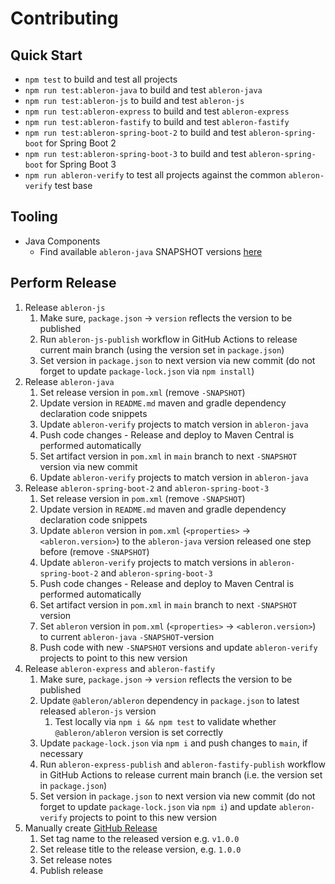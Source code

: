 # Contributing

## Quick Start
* `npm test` to build and test all projects
* `npm run test:ableron-java` to build and test `ableron-java`
* `npm run test:ableron-js` to build and test `ableron-js`
* `npm run test:ableron-express` to build and test `ableron-express`
* `npm run test:ableron-fastify` to build and test `ableron-fastify`
* `npm run test:ableron-spring-boot-2` to build and test `ableron-spring-boot` for Spring Boot 2
* `npm run test:ableron-spring-boot-3` to build and test `ableron-spring-boot` for Spring Boot 3
* `npm run ableron-verify` to test all projects against the common `ableron-verify` test base

## Tooling
* Java Components
  * Find available `ableron-java` SNAPSHOT versions [here](https://central.sonatype.com/service/rest/repository/browse/maven-snapshots/io/github/ableron/ableron/)

## Perform Release
1. Release `ableron-js`
   1. Make sure, `package.json` → `version` reflects the version to be published
   2. Run `ableron-js-publish` workflow in GitHub Actions to release current main branch (using the version set in `package.json`)
   3. Set version in `package.json` to next version via new commit (do not forget to update `package-lock.json` via `npm install`)
2. Release `ableron-java`
   1. Set release version in `pom.xml` (remove `-SNAPSHOT`)
   2. Update version in `README.md` maven and gradle dependency declaration code snippets
   3. Update `ableron-verify` projects to match version in `ableron-java`
   4. Push code changes  - Release and deploy to Maven Central is performed automatically
   5. Set artifact version in `pom.xml` in `main` branch to next `-SNAPSHOT` version via new commit
   6. Update `ableron-verify` projects to match version in `ableron-java`
3. Release `ableron-spring-boot-2` and `ableron-spring-boot-3`
   1. Set release version in `pom.xml` (remove `-SNAPSHOT`)
   2. Update version in `README.md` maven and gradle dependency declaration code snippets
   3. Update `ableron` version in `pom.xml` (`<properties>` -> `<ableron.version>`) to the `ableron-java` version released one step before (remove `-SNAPSHOT`)
   4. Update `ableron-verify` projects to match versions in `ableron-spring-boot-2` and `ableron-spring-boot-3`
   5. Push code changes  - Release and deploy to Maven Central is performed automatically
   6. Set artifact version in `pom.xml` in `main` branch to next `-SNAPSHOT` version
   7. Set `ableron` version in `pom.xml` (`<properties>` -> `<ableron.version>`) to current `ableron-java` `-SNAPSHOT`-version
   8. Push code with new `-SNAPSHOT` versions and update `ableron-verify` projects to point to this new version
4. Release `ableron-express` and  `ableron-fastify`
   1. Make sure, `package.json` → `version` reflects the version to be published
   2. Update `@ableron/ableron` dependency in `package.json` to latest released `ableron-js` version
      1. Test locally via `npm i && npm test` to validate whether `@ableron/ableron` version is set correctly
   3. Update `package-lock.json` via `npm i` and push changes to `main`, if necessary
   4. Run `ableron-express-publish` and `ableron-fastify-publish` workflow in GitHub Actions to release current main branch (i.e. the version set in `package.json`)
   5. Set version in `package.json` to next version via new commit (do not forget to update `package-lock.json` via `npm i`) and update `ableron-verify` projects to point to this new version
5. Manually create [GitHub Release](https://github.com/ableron/ableron/releases/new)
   1. Set tag name to the released version e.g. `v1.0.0`
   2. Set release title to the release version, e.g. `1.0.0`
   3. Set release notes
   4. Publish release
